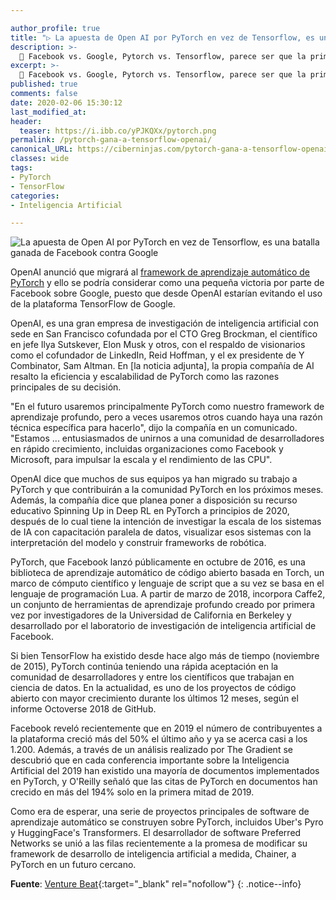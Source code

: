 ```yaml
---

author_profile: true
title: "▷ La apuesta de Open AI por PyTorch en vez de Tensorflow, es una pequeña batalla ganada de Facebook contra Google"
description: >-
  🤖 Facebook vs. Google, Pytorch vs. Tensorflow, parece ser que la primera gran batalla es ganada por Facebook dentro del campo de la inteligencia artificial
excerpt: >-
  🤖 Facebook vs. Google, Pytorch vs. Tensorflow, parece ser que la primera gran batalla es ganada por Facebook dentro del campo de la inteligencia artificial
published: true
comments: false
date: 2020-02-06 15:30:12
last_modified_at: 
header:
  teaser: https://i.ibb.co/yPJKQXx/pytorch.png
permalink: /pytorch-gana-a-tensorflow-openai/
canonical_URL: https://ciberninjas.com/pytorch-gana-a-tensorflow-openai/
classes: wide
tags:
- PyTorch
- TensorFlow
categories:
- Inteligencia Artificial

---
```


![](https://i.ibb.co/yPJKQXx/pytorch.png "La apuesta de Open AI por PyTorch en vez de Tensorflow, es una batalla ganada de Facebook contra Google")

OpenAI anunció que migrará al [framework de aprendizaje automático de PyTorch](/openai-pytorch/) y ello se podría considerar como una pequeña victoria por parte de Facebook sobre Google, puesto que desde OpenAI estarían evitando el uso de la plataforma TensorFlow de Google.

OpenAI, es una gran empresa de investigación de inteligencia artificial con sede en San Francisco cofundada por el CTO Greg Brockman, el científico en jefe Ilya Sutskever, Elon Musk y otros, con el respaldo de visionarios como el cofundador de LinkedIn, Reid Hoffman, y el ex presidente de Y Combinator, Sam Altman. En [la noticia adjunta], la propia compañía de AI resalto la eficiencia y escalabilidad de PyTorch como las razones principales de su decisión.

"En el futuro usaremos principalmente PyTorch como nuestro framework de aprendizaje profundo, pero a veces usaremos otros cuando haya una razón técnica específica para hacerlo", dijo la compañía en un comunicado. "Estamos ... entusiasmados de unirnos a una comunidad de desarrolladores en rápido crecimiento, incluidas organizaciones como Facebook y Microsoft, para impulsar la escala y el rendimiento de las CPU".

OpenAI dice que muchos de sus equipos ya han migrado su trabajo a PyTorch y que contribuirán a la comunidad PyTorch en los próximos meses. Además, la compañía dice que planea poner a disposición su recurso educativo Spinning Up in Deep RL en PyTorch a principios de 2020, después de lo cual tiene la intención de investigar la escala de los sistemas de IA con capacitación paralela de datos, visualizar esos sistemas con la interpretación del modelo y construir frameworks de robótica.

PyTorch, que Facebook lanzó públicamente en octubre de 2016, es una biblioteca de aprendizaje automático de código abierto basada en Torch, un marco de cómputo científico y lenguaje de script que a su vez se basa en el lenguaje de programación Lua. A partir de marzo de 2018, incorpora Caffe2, un conjunto de herramientas de aprendizaje profundo creado por primera vez por investigadores de la Universidad de California en Berkeley y desarrollado por el laboratorio de investigación de inteligencia artificial de Facebook.

Si bien TensorFlow ha existido desde hace algo más de tiempo (noviembre de 2015), PyTorch continúa teniendo una rápida aceptación en la comunidad de desarrolladores y entre los científicos que trabajan en ciencia de datos. En la actualidad, es uno de los  proyectos de código abierto con mayor crecimiento durante los últimos 12 meses, según el informe Octoverse 2018 de GitHub. 

Facebook reveló recientemente que en 2019 el número de contribuyentes a la plataforma creció más del 50% el último año y ya se acerca casi a los 1.200. Además, a través de un análisis realizado por The Gradient se descubrió que en cada conferencia importante sobre la Inteligencia Artificial del 2019 han existido una mayoría de documentos implementados en PyTorch, y O'Reilly señaló que las citas de PyTorch en documentos han crecido en más del 194% solo en la primera mitad de 2019.

Como era de esperar, una serie de proyectos principales de software de aprendizaje automático se construyen sobre PyTorch, incluidos Uber's Pyro y HuggingFace's Transformers. El desarrollador de software Preferred Networks se unió a las filas recientemente a la promesa de modificar su framework de desarrollo de inteligencia artificial a medida, Chainer, a PyTorch en un futuro cercano.

**Fuente**\: [Venture Beat](https://venturebeat.com/2020/01/30/openai-facebook-pytorch-google-tensorflow/){:target="_blank" rel="nofollow"}
{: .notice--info}